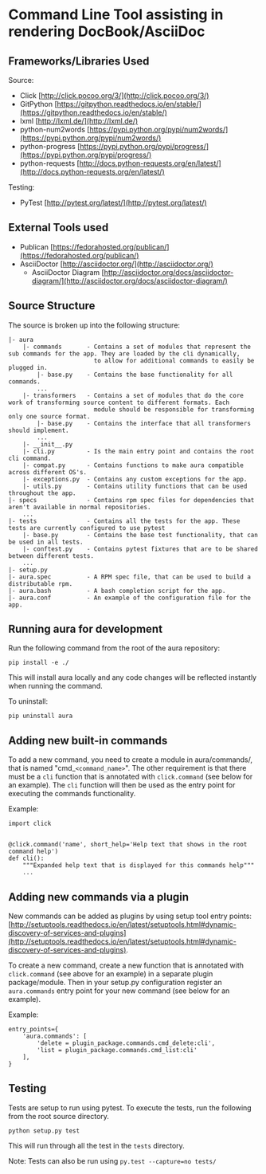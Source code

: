 Command Line Tool assisting in rendering DocBook/AsciiDoc
=========================================================

Frameworks/Libraries Used
-------------------------

Source:

* Click [http://click.pocoo.org/3/](http://click.pocoo.org/3/)
* GitPython [https://gitpython.readthedocs.io/en/stable/](https://gitpython.readthedocs.io/en/stable/)
* lxml [http://lxml.de/](http://lxml.de/)
* python-num2words [https://pypi.python.org/pypi/num2words/](https://pypi.python.org/pypi/num2words/)
* python-progress [https://pypi.python.org/pypi/progress/](https://pypi.python.org/pypi/progress/)
* python-requests [http://docs.python-requests.org/en/latest/](http://docs.python-requests.org/en/latest/)

Testing:

* PyTest [http://pytest.org/latest/](http://pytest.org/latest/)

External Tools used
-------------------

* Publican [https://fedorahosted.org/publican/](https://fedorahosted.org/publican/)
* AsciiDoctor [http://asciidoctor.org/](http://asciidoctor.org/)
  * AsciiDoctor Diagram [http://asciidoctor.org/docs/asciidoctor-diagram/](http://asciidoctor.org/docs/asciidoctor-diagram/)

Source Structure
----------------

The source is broken up into the following structure:

    |- aura
        |- commands       - Contains a set of modules that represent the sub commands for the app. They are loaded by the cli dynamically,
                            to allow for additional commands to easily be plugged in.
            |- base.py    - Contains the base functionality for all commands.
            ...
        |- transformers   - Contains a set of modules that do the core work of transforming source content to different formats. Each
                            module should be responsible for transforming only one source format.
            |- base.py    - Contains the interface that all transformers should implement.
            ...
        |- __init__.py
        |- cli.py         - Is the main entry point and contains the root cli command.
        |- compat.py      - Contains functions to make aura compatible across different OS's.
        |- exceptions.py  - Contains any custom exceptions for the app.
        |- utils.py       - Contains utility functions that can be used throughout the app.
    |- specs              - Contains rpm spec files for dependencies that aren't available in normal repositories.
        ...
    |- tests              - Contains all the tests for the app. These tests are currently configured to use pytest
        |- base.py        - Contains the base test functionality, that can be used in all tests.
        |- conftest.py    - Contains pytest fixtures that are to be shared between different tests.
        ...
    |- setup.py
    |- aura.spec          - A RPM spec file, that can be used to build a distributable rpm.
    |- aura.bash          - A bash completion script for the app.
    |- aura.conf          - An example of the configuration file for the app.

Running aura for development
----------------------------
Run the following command from the root of the aura repository:

    pip install -e ./

This will install aura locally and any code changes will be reflected instantly when running the command.

To uninstall:

    pip uninstall aura

Adding new built-in commands
----------------------------

To add a new command, you need to create a module in aura/commands/, that is named "cmd_`<command_name>`". The other requirement is that
there must be a `cli` function that is annotated with `click.command` (see below for an example). The `cli` function will then be used as the
entry point for executing the commands functionality.

Example:

    import click


    @click.command('name', short_help='Help text that shows in the root command help')
    def cli():
        """Expanded help text that is displayed for this commands help"""
        ...

Adding new commands via a plugin
--------------------------------

New commands can be added as plugins by using setup tool entry points: [http://setuptools.readthedocs.io/en/latest/setuptools.html#dynamic-discovery-of-services-and-plugins](http://setuptools.readthedocs.io/en/latest/setuptools.html#dynamic-discovery-of-services-and-plugins).

To create a new command, create a new function that is annotated with `click.command` (see above for an example) in a separate plugin package/module. Then in your setup.py configuration register an `aura.commands` entry point for your new command (see below for an example).

Example:

    entry_points={
        'aura.commands': [
            'delete = plugin_package.commands.cmd_delete:cli',
            'list = plugin_package.commands.cmd_list:cli'
        ],
    }

Testing
-------

Tests are setup to run using pytest. To execute the tests, run the following from the root source directory.

    python setup.py test

This will run through all the test in the `tests` directory.

Note: Tests can also be run using `py.test --capture=no tests/`
